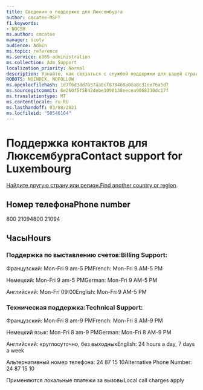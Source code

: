 ```yaml
---
title: Сведения о поддержке для Люксембурга
author: cmcatee-MSFT
f1.keywords:
- NOCSH
ms.author: cmcatee
manager: scotv
audience: Admin
ms.topic: reference
ms.service: o365-administration
ms.collection: Adm_Support
localization_priority: Normal
description: Узнайте, как связаться с службой поддержки для вашей страны или региона.
ROBOTS: NOINDEX, NOFOLLOW
ms.openlocfilehash: 1d7f6d3dd7b57aa8cf878460a0ea8c31ee76a5d7
ms.sourcegitcommit: 6e260f5f5842debe1098138eecea9068330dc17f
ms.translationtype: MT
ms.contentlocale: ru-RU
ms.lasthandoff: 03/08/2021
ms.locfileid: "50546164"
---
```

# <a name="contact-support-for-luxembourg"></a><span data-ttu-id="911f5-103">Поддержка контактов для Люксембурга</span><span class="sxs-lookup"><span data-stu-id="911f5-103">Contact support for Luxembourg</span></span>

<span data-ttu-id="911f5-104">[Найдите другую страну или регион.](../contact-support-for-business-products.md)</span><span class="sxs-lookup"><span data-stu-id="911f5-104">[Find another country or region](../contact-support-for-business-products.md).</span></span>

## <a name="phone-number"></a><span data-ttu-id="911f5-105">Номер телефона</span><span class="sxs-lookup"><span data-stu-id="911f5-105">Phone number</span></span>
<span data-ttu-id="911f5-106">800 21094</span><span class="sxs-lookup"><span data-stu-id="911f5-106">800 21094</span></span>

## <a name="hours"></a><span data-ttu-id="911f5-107">Часы</span><span class="sxs-lookup"><span data-stu-id="911f5-107">Hours</span></span>
### <a name="billing-support"></a><span data-ttu-id="911f5-108">Поддержка по выставлению счетов:</span><span class="sxs-lookup"><span data-stu-id="911f5-108">Billing Support:</span></span>

<span data-ttu-id="911f5-109">Французский: Mon-Fri 9 am-5 PM</span><span class="sxs-lookup"><span data-stu-id="911f5-109">French: Mon-Fri 9 AM-5 PM</span></span>

<span data-ttu-id="911f5-110">Немецкий: Mon-Fri 9 am-5 PM</span><span class="sxs-lookup"><span data-stu-id="911f5-110">German: Mon-Fri 9 AM-5 PM</span></span>

<span data-ttu-id="911f5-111">Английский: Mon-Fri 09:00</span><span class="sxs-lookup"><span data-stu-id="911f5-111">English: Mon-Fri 9 AM-5 PM</span></span>

### <a name="technical-support"></a><span data-ttu-id="911f5-112">Техническая поддержка:</span><span class="sxs-lookup"><span data-stu-id="911f5-112">Technical Support:</span></span>

<span data-ttu-id="911f5-113">Французский: Mon-Fri 8 am-9 PM</span><span class="sxs-lookup"><span data-stu-id="911f5-113">French: Mon-Fri 8 AM-9 PM</span></span>

<span data-ttu-id="911f5-114">Немецкий язык: Mon-Fri 8 am-9 PM</span><span class="sxs-lookup"><span data-stu-id="911f5-114">German: Mon-Fri 8 AM-9 PM</span></span>

<span data-ttu-id="911f5-115">Английский: круглосуточно, без выходных</span><span class="sxs-lookup"><span data-stu-id="911f5-115">English: 24 hours a day, 7 days a week</span></span>

<span data-ttu-id="911f5-116">Альтернативный номер телефона: 24 87 15 10</span><span class="sxs-lookup"><span data-stu-id="911f5-116">Alternative Phone Number: 24 87 15 10</span></span>

<span data-ttu-id="911f5-117">Применяются локальные платежи за вызовы</span><span class="sxs-lookup"><span data-stu-id="911f5-117">Local call charges apply</span></span>
